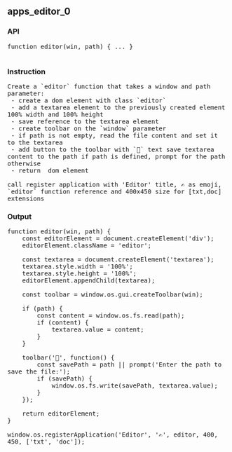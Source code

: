 ## apps_editor_0
### API

<pre style='text-wrap: wrap'>
function editor(win, path) { ... }

</pre>
### Instruction

<pre style='text-wrap: wrap'>
Create a `editor` function that takes a window and path parameter:
 - create a dom element with class `editor`
 - add a textarea element to the previously created element 100% width and 100% height
 - save reference to the textarea element
 - create toolbar on the `window` parameter
 - if path is not empty, read the file content and set it to the textarea
 - add button to the toolbar with `💾` text save textarea content to the path if path is defined, prompt for the path otherwise
 - return  dom element

call register application with 'Editor' title, ✍️ as emoji, `editor` function reference and 400x450 size for [txt,doc] extensions
</pre>
### Output

<pre style='text-wrap: wrap'>
function editor(win, path) {
    const editorElement = document.createElement('div');
    editorElement.className = 'editor';

    const textarea = document.createElement('textarea');
    textarea.style.width = '100%';
    textarea.style.height = '100%';
    editorElement.appendChild(textarea);

    const toolbar = window.os.gui.createToolbar(win);

    if (path) {
        const content = window.os.fs.read(path);
        if (content) {
            textarea.value = content;
        }
    }

    toolbar('💾', function() {
        const savePath = path || prompt('Enter the path to save the file:');
        if (savePath) {
            window.os.fs.write(savePath, textarea.value);
        }
    });

    return editorElement;
}

window.os.registerApplication('Editor', '✍️', editor, 400, 450, ['txt', 'doc']);

</pre>
